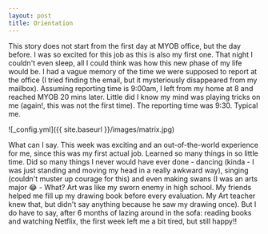 ```yaml
---
layout: post
title: Orientation 
---
```


This story does not start from the first day at MYOB office, but the day before. I was so excited for this job as this is also my first one. That night I couldn't even sleep, all I could think was how this new phase of my life would be. I had a vague memory of the time we were supposed to report at the office (I tried finding the email, but it mysteriously disappeared from my mailbox). Assuming reporting time is 9:00am, I left from my home at 8 and reached MYOB 20 mins later. Little did I know my mind was playing tricks on me (again!, this was not the first time). The reporting time was 9:30. Typical me.

![_config.yml]({{ site.baseurl }}/images/matrix.jpg)

What can I say. This week was exciting and an out-of-the-world experience for me, since this was my first actual job. Learned so many things in so little time. Did so many things I never would have ever done - dancing (kinda - I was just standing and moving my head in a really awkward way), singing (couldn't muster up courage for this) and even making swans (I was an arts major 😂 - What? Art was like my sworn enemy in high school. My friends helped me fill up my drawing book before every evaluation. My Art teacher knew that, but didn't say anything because he saw my drawing once). But I do have to say, after 6 months of lazing around in the sofa: reading books and watching Netflix, the first week left me a bit tired, but still happy!!
